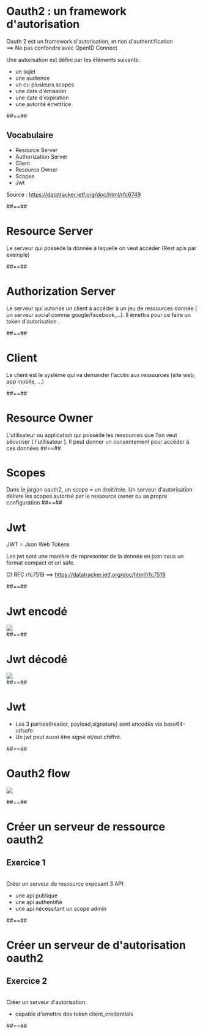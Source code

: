 # Oauth2 : un framework d'autorisation

Oauth 2 est un framework d'autorisation, et non d'authentification
</br> ==> Ne pas confondre avec OpenID Connect

Une autorisation est défini par les éléments suivants: 
<ul>
    <li>un sujet</li>
    <li>une audience</li>
    <li>un ou plusieurs scopes</li>
    <li>une date d'émission</li>
    <li>une date d'expiration</li>
    <li>une autorité émettrice</li>
</ul>

##==##

## Vocabulaire
<ul>
    <li class="fragment">Resource Server</li>
    <li class="fragment">Authorization Server</li>
    <li class="fragment">Client</li>
    <li class="fragment">Resource Owner</li>
    <li class="fragment">Scopes</li>
    <li class="fragment">Jwt</li>
</ul>

Source : https://datatracker.ietf.org/doc/html/rfc6749

##==##

# Resource Server

Le serveur qui possède la donnée à laquelle on veut accéder (Rest apis par exemple)

##==##

# Authorization Server

Le serveur qui autorise un client à accéder à un jeu de ressources donnée ( un serveur social comme google/facebook,...).
Il émettra pour ce faire un token d'autorisation .

##==##

# Client

Le client est le système qui va demander l'accès aux ressources (site web, app mobile, ...)

##==##

# Resource Owner

L'utilisateur ou application qui possède les ressources que l'on veut sécuriser ( l'utilisateur ).
Il peut donner un consentement pour accéder à ces données
##==##

# Scopes

Dans le jargon oauth2, un scope = un droit/role.
Un serveur d'autorisation délivre les scopes autorisé par le ressource owner ou sa propre configuration
##==##

# Jwt

JWT = Json Web Tokens

Les jwt sont une manière de representer de la donnée en json sous un format compact et url safe.

Cf RFC rfc7519 ==> https://datatracker.ietf.org/doc/html/rfc7519

##==##

# Jwt encodé

<div class="full-center">
    <img src="./assets/images/7-oauth2/jwt-encoded.png">
</div>
##==##

# Jwt décodé

<div class="full-center">
    <img src="./assets/images/7-oauth2/jwt-decoded.png">
</div>
##==##

# Jwt
<ul>
<li>
Les 3 parties(header, payload,signature) sont encodés via base64-urlsafe.</li>

<li>
Un jwt peut aussi être signé et/out chiffré.</li>
</ul>

##==##


# Oauth2 flow

<div class="full-center">
    <img src="./assets/images/7-oauth2/oauth-flow2.png">
</div>

##==##

<!-- .slide: class="exercice" -->
# Créer un serveur de ressource oauth2
## Exercice 1 
<br>
Créer un serveur de ressource exposant 3 API:
<ul>
<li> une api publique</li>
<li> une api authentifié</li>
<li> une api nécessitant un scope admin</li>
</ul>

##==##
<!-- .slide: class="exercice" -->
# Créer un serveur de d'autorisation oauth2
## Exercice 2
<br>
Créer un serveur d'autorisation:
<ul>
<li> capable d'emettre des token client_credentials</li>

</ul>

##==##


